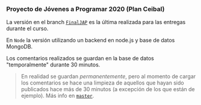 ### Proyecto de Jóvenes a Programar 2020 (Plan Ceibal)

La versión en el branch [`FinalJAP`](https://github.com/thepante/ecommerce/tree/FinalJAP) es la última realizada para las entregas durante el curso.

En `Node` la versión utilizando un backend en node.js y base de datos MongoDB.

Los comentarios realizados se guardan en la base de datos "temporalmente" durante 30 minutos.
> En realidad se guardan *permanentemente*, pero al momento de cargar los comentarios se hace una limpieza de aquellos que hayan sido publicados hace más de 30 minutos (a excepción de los que están de ejemplo). Más info en [`master`](https://github.com/thepante/ecommerce).
